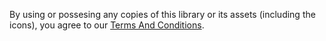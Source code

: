 By using or possesing any copies of this library or its assets (including the icons), you agree to our [Terms And Conditions](docs/TermsAndConditions.md).
